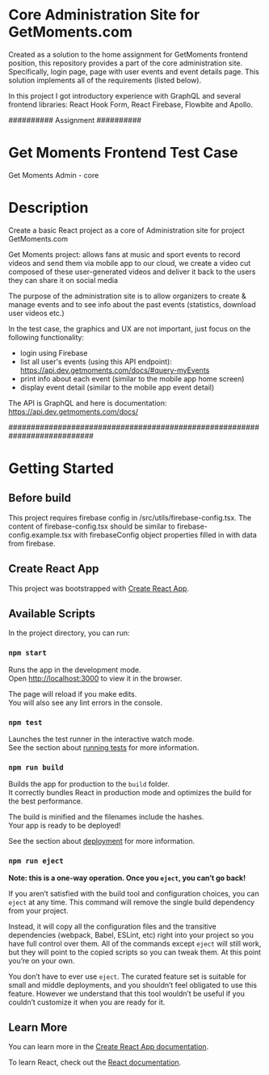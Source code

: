 # Core Administration Site for GetMoments.com

Created as a solution to the home assignment for GetMoments frontend position, this repository provides a part of the core administration site. Specifically, login page, page with user events and event details page. This solution implements all of the requirements (listed below).

In this project I got introductory experience with GraphQL and several frontend libraries: React Hook Form, React Firebase, Flowbite and Apollo.

########## Assignment ##########

# Get Moments Frontend Test Case

Get Moments Admin - core
# Description
Create a basic React project as a core of Administration site for project GetMoments.com

Get Moments project:
allows fans at music and sport events to record videos and send them via mobile app to our cloud,
we create a video cut composed of these user-generated videos and deliver it back to the users
they can share it on social media

The purpose of the administration site is to allow organizers to create & manage events and to see info about the past events (statistics, download user videos etc.)

In the test case, the graphics and UX are not important, just focus on the following functionality:
* login using Firebase
* list all user's events (using this API endpoint): https://api.dev.getmoments.com/docs/#query-myEvents
* print info about each event (similar to the mobile app home screen)
* display event detail (similar to the mobile app event detail)

The API is GraphQL and here is documentation: https://api.dev.getmoments.com/docs/ 

###########################################################################
# Getting Started

## Before build

This project requires firebase config in /src/utils/firebase-config.tsx. The content of firebase-config.tsx should be similar to firebase-config.example.tsx with firebaseConfig object properties filled in with data from firebase.

## Create React App

This project was bootstrapped with [Create React App](https://github.com/facebook/create-react-app).

## Available Scripts

In the project directory, you can run:

### `npm start`

Runs the app in the development mode.\
Open [http://localhost:3000](http://localhost:3000) to view it in the browser.

The page will reload if you make edits.\
You will also see any lint errors in the console.

### `npm test`

Launches the test runner in the interactive watch mode.\
See the section about [running tests](https://facebook.github.io/create-react-app/docs/running-tests) for more information.

### `npm run build`

Builds the app for production to the `build` folder.\
It correctly bundles React in production mode and optimizes the build for the best performance.

The build is minified and the filenames include the hashes.\
Your app is ready to be deployed!

See the section about [deployment](https://facebook.github.io/create-react-app/docs/deployment) for more information.

### `npm run eject`

**Note: this is a one-way operation. Once you `eject`, you can’t go back!**

If you aren’t satisfied with the build tool and configuration choices, you can `eject` at any time. This command will remove the single build dependency from your project.

Instead, it will copy all the configuration files and the transitive dependencies (webpack, Babel, ESLint, etc) right into your project so you have full control over them. All of the commands except `eject` will still work, but they will point to the copied scripts so you can tweak them. At this point you’re on your own.

You don’t have to ever use `eject`. The curated feature set is suitable for small and middle deployments, and you shouldn’t feel obligated to use this feature. However we understand that this tool wouldn’t be useful if you couldn’t customize it when you are ready for it.

## Learn More

You can learn more in the [Create React App documentation](https://facebook.github.io/create-react-app/docs/getting-started).

To learn React, check out the [React documentation](https://reactjs.org/).
